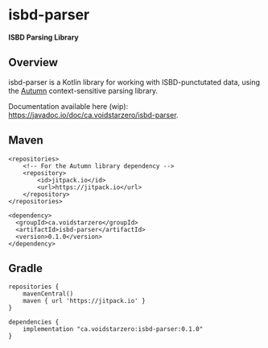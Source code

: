 # isbd-parser

**ISBD Parsing Library**

## Overview

isbd-parser is a Kotlin library for working with ISBD-punctutated data, using the [Autumn](https://github.com/norswap/autumn)
context-sensitive parsing library.

Documentation available here (wip): https://javadoc.io/doc/ca.voidstarzero/isbd-parser.

## Maven

```
<repositories>
    <!-- For the Autumn library dependency -->
    <repository>
        <id>jitpack.io</id>
	    <url>https://jitpack.io</url>
    </repository>
</repositories>

<dependency>
  <groupId>ca.voidstarzero</groupId>
  <artifactId>isbd-parser</artifactId>
  <version>0.1.0</version>
</dependency>
```

## Gradle
```
repositories {
    mavenCentral()
    maven { url 'https://jitpack.io' }
}

dependencies {
    implementation "ca.voidstarzero:isbd-parser:0.1.0"
}
```



